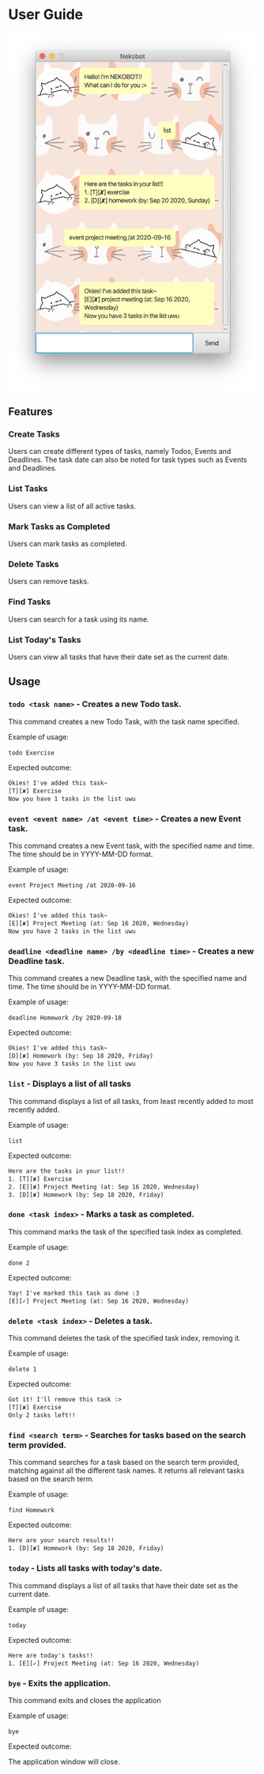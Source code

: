 # User Guide

![User Interface](Ui.png)

## Features 

### Create Tasks 
Users can create different types of tasks, namely Todos, Events and Deadlines.
The task date can also be noted for task types such as Events and Deadlines.  

### List Tasks 
Users can view a list of all active tasks.

### Mark Tasks as Completed
Users can mark tasks as completed.

### Delete Tasks
Users can remove tasks.

### Find Tasks
Users can search for a task using its name.

### List Today's Tasks
Users can view all tasks that have their date set as the current date.

## Usage

### `todo <task name>` - Creates a new Todo task.

This command creates a new Todo Task, with the task name specified.

Example of usage: 

`todo Exercise`

Expected outcome:

```
Okies! I've added this task~
[T][✘] Exercise
Now you have 1 tasks in the list uwu
```

### `event <event name> /at <event time>` - Creates a new Event task.

This command creates a new Event task, with the specified name and time.
The time should be in YYYY-MM-DD format.

Example of usage: 

`event Project Meeting /at 2020-09-16`

Expected outcome:

```
Okies! I've added this task~
[E][✘] Project Meeting (at: Sep 16 2020, Wednesday)
Now you have 2 tasks in the list uwu
```

### `deadline <deadline name> /by <deadline time>` - Creates a new Deadline task.

This command creates a new Deadline task, with the specified name and time.
The time should be in YYYY-MM-DD format.

Example of usage: 

`deadline Homework /by 2020-09-18`

Expected outcome:

```
Okies! I've added this task~
[D][✘] Homework (by: Sep 18 2020, Friday)
Now you have 3 tasks in the list uwu
```

### `list` - Displays a list of all tasks

This command displays a list of all tasks, from least recently added to most recently added.

Example of usage: 

`list`

Expected outcome:

```
Here are the tasks in your list!!
1. [T][✘] Exercise
2. [E][✘] Project Meeting (at: Sep 16 2020, Wednesday)
3. [D][✘] Homework (by: Sep 18 2020, Friday)
```
### `done <task index>` - Marks a task as completed.

This command marks the task of the specified task index as completed.

Example of usage: 

`done 2`

Expected outcome:

```
Yay! I've marked this task as done :3
[E][✓] Project Meeting (at: Sep 16 2020, Wednesday)
```

### `delete <task index>` - Deletes a task.

This command deletes the task of the specified task index, removing it.

Example of usage: 

`delete 1`

Expected outcome:

```
Got it! I'll remove this task :>
[T][✘] Exercise
Only 2 tasks left!!
```

### `find <search term>` - Searches for tasks based on the search term provided.

This command searches for a task based on the search term provided, matching against
all the different task names. It returns all relevant tasks based on the search term.

Example of usage: 

`find Homework`

Expected outcome:

```
Here are your search results!!
1. [D][✘] Homework (by: Sep 18 2020, Friday)
```

### `today` - Lists all tasks with today's date.

This command displays a list of all tasks that have their date set as the current date.

Example of usage: 

`today`

Expected outcome:

```
Here are today's tasks!!
1. [E][✓] Project Meeting (at: Sep 16 2020, Wednesday)
```

### `bye` - Exits the application.

This command exits and closes the application

Example of usage: 

`bye`

Expected outcome:

The application window will close.